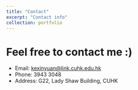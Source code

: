 ```yaml
---
title: "Contact"
excerpt: "Contact info"
collection: portfolio
---
```


Feel free to contact me :)
======
- Email: kexinyuan@link.cuhk.edu.hk
- Phone: 3943 3048
- Address: G22, Lady Shaw Building, CUHK
